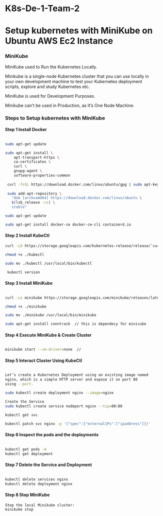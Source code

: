 # K8s-De-1-Team-2
# Setup kubernetes with MiniKube on Ubuntu AWS Ec2 Instance 

### MiniKube 

MiniKube used to Run the Kubernetes Locally. 

Minikube is a single-node Kubernetes cluster that you can use locally in your own development machine to test your Kubernetes deployment scripts,
explore and study Kubernetes etc.

MiniKube is used for Development Purposes.

Minikube can’t be used in Production, as It’s One Node Machine.


### Steps to Setup kubernetes with MiniKube

#### Step 1 Install Docker 

```sh

sudo apt-get update

sudo apt-get install \
    apt-transport-https \
    ca-certificates \
    curl \
    gnupg-agent \
    software-properties-common
    
 curl -fsSL https://download.docker.com/linux/ubuntu/gpg | sudo apt-key add -
 
 sudo add-apt-repository \
   "deb [arch=amd64] https://download.docker.com/linux/ubuntu \
   $(lsb_release -cs) \
   stable"

sudo apt-get update

sudo apt-get install docker-ce docker-ce-cli containerd.io

````

#### Step 2 Install KubeCtl 

```sh
curl -LO https://storage.googleapis.com/kubernetes-release/release/`curl -s https://storage.googleapis.com/kubernetes-release/release/stable.txt`/bin/linux/amd64/kubectl

chmod +x ./kubectl

sudo mv ./kubectl /usr/local/bin/kubectl

 kubectl version

```

#### Step 3 Install MiniKube
```sh

curl -Lo minikube https://storage.googleapis.com/minikube/releases/latest/minikube-linux-amd64

chmod +x ./minikube

sudo mv ./minikube /usr/local/bin/minikube

sudo apt-get install conntrack  // this is dependecy for minicube 
```

#### Step 4 Execute MiniKube & Create Cluster

```sh

minikube start --vm-driver=none  // 

```

#### Step 5 Interact Cluster Using KubeCtl

```sh

Let’s create a Kubernetes Deployment using an existing image named
nginx, which is a simple HTTP server and expose it on port 80
using --port.

sudo kubectl create deployment nginx --image=nginx

Create the Service 
sudo kubectl create service nodeport nginx --tcp=80:80 

kubectl get svc

kubectl patch svc nginx -p '{"spec":{"externalIPs":["ipaddress"]}}'

```



#### Step 6 Inspect the pods and the deployments

```sh

kubectl get pods -A
kubectl get deployment

```


#### Step 7 Delete the Service and Deployment

```sh

kubectl delete services nginx
kubectl delete deployment nginx

```

#### Step 8 Stop MiniKube

```sh
Stop the local Minikube cluster:
minikube stop

```